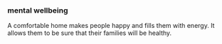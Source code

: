 

### mental wellbeing

A comfortable home makes people happy and fills them with
energy. It allows them to be sure that their families will
be healthy.
